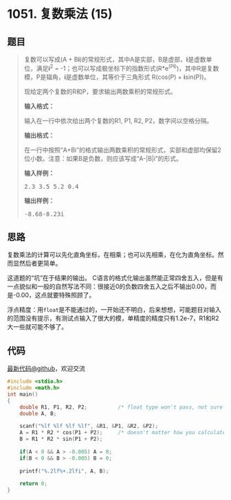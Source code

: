 <h1>1051. 复数乘法 (15)</h1>

## 题目

> <div id="problemContent">
> <p>
> 复数可以写成(A + B<b>i</b>)的常规形式，其中A是实部，B是虚部，<b>i</b>是虚数单位，满足<b>i</b><sup>2</sup> = -1；也可以写成极坐标下的指数形式(R*e<sup>(P<b>i</b>)</sup>)，其中R是复数模，P是辐角，<b>i</b>是虚数单位，其等价于三角形式 R(cos(P) + <b>i</b>sin(P))。</p>
> <p>现给定两个复数的R和P，要求输出两数乘积的常规形式。</p>
> <p><b>
> 输入格式：
> </b></p>
> <p>
> 输入在一行中依次给出两个复数的R1, P1, R2, P2，数字间以空格分隔。
> </p>
> <p><b>
> 输出格式：
> </b></p>
> <p>
> 在一行中按照“A+Bi”的格式输出两数乘积的常规形式，实部和虚部均保留2位小数。注意：如果B是负数，则应该写成“A-|B|i”的形式。
> </p>
> <b>输入样例：</b><pre>
> 2.3 3.5 5.2 0.4
> </pre>
> <b>输出样例：</b><pre>
> -8.68-8.23i
> </pre>
> </div>

## 思路

复数乘法的计算可以先化直角坐标，在相乘；也可以先相乘，在化为直角坐标。然而显然后者更简单。

这道题的“坑”在于结果的输出。
C语言的格式化输出虽然能正常四舍五入，但是有一点貌似和一般的自然写法不同：很接近0的负数四舍五入之后不输出0.00，而是-0.00，这点就要特殊照顾了。

浮点精度：用`float`是不能通过的，一开始还不明白，后来想想，可能题目对输入的范围没有提示，有测试点输入了很大的模，单精度的精度只有1.2e-7，R1和R2大一些就可能不够了。

## 代码

[最新代码@github](https://github.com/OliverLew/PAT/blob/master/PATBasic/1051.c)，欢迎交流
```c
#include <stdio.h>
#include <math.h>
int main()
{
    double R1, P1, R2, P2;          /* float type won't pass, not sure why */
    double A, B;
    
    scanf("%lf %lf %lf %lf", &R1, &P1, &R2, &P2);
    A = R1 * R2 * cos(P1 + P2);     /* doesn't matter how you calculate */
    B = R1 * R2 * sin(P1 + P2);
    
    if(A < 0 && A > -0.005) A = 0;
    if(B < 0 && B > -0.005) B = 0;
    
    printf("%.2lf%+.2lfi", A, B);
    
    return 0;
}

```